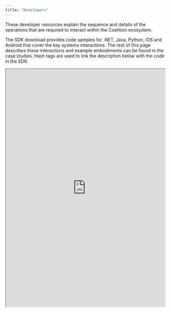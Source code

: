```yaml
---
title: "Developers"
---
```


These developer resources explain the sequence and details of the operations that are required to interact within the Coelition ecosystem.

The SDK download provides code samples for .NET, Java, Python, iOS and Android that cover the key systems interactions. The rest of this page describes these interactions and example embodiments can be found in the case studies. Hash tags are used to link the description below with the code in the SDK.

<iframe height="750" width="100%" src="https://ewelton.github.io/ktest/wiki.html#Developers"></iframe>
